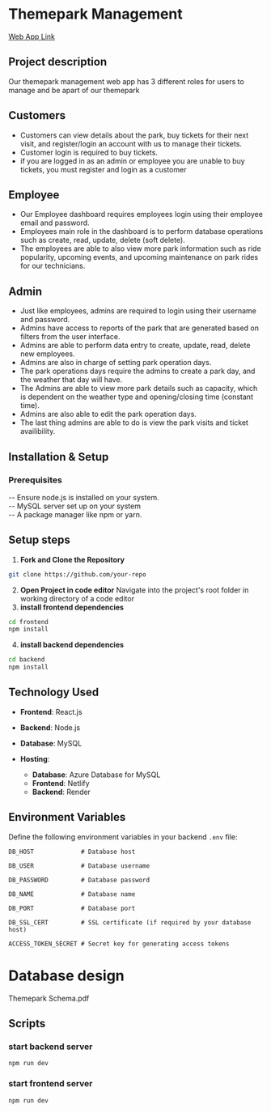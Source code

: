# Themepark Management 
[Web App Link](https://gleaming-lokum-158537.netlify.app)
## Project description 

Our themepark management web app has 3 different roles for users to manage and be apart of our themepark 

## Customers
- Customers can view details about the park, buy tickets for their next visit, and register/login an account with us to manage their tickets. 
- Customer login is required to buy tickets. 
- if you are logged in as an admin or employee you are unable to buy tickets, you must register and login as a customer

## Employee
- Our Employee dashboard requires employees login using their employee email and password. 
- Employees main role in the dashboard is to perform database operations such as create, read, update, delete (soft delete).
- The employees are able to also view more park information such as ride popularity, upcoming events, and upcoming maintenance on park rides for our technicians.   

## Admin
- Just like employees, admins are required to login using their username and password.
- Admins have access to reports of the park that are generated based on filters from the user interface.
- Admins are able to perform data entry to create, update, read, delete new employees.
- Admins are also in charge of setting park operation days.
- The park operations days require the admins to create a park day, and the weather that day will have. 
- The Admins are able to view more park details such as capacity, which is dependent on the weather type and opening/closing time (constant time).
- Admins are also able to edit the park operation days.
- The last thing admins are able to do is view the park visits and ticket availibility.

## Installation & Setup
### Prerequisites
-- Ensure node.js is installed on your system.<br>
-- MySQL server set up on your system<br>
-- A package manager like npm or yarn.<br>
## Setup steps 
1. **Fork and Clone the Repository**  
```bash 
git clone https://github.com/your-repo
```
2. **Open Project in code editor**
Navigate into the project's root folder in working directory of a code editor <br>
3. **install frontend dependencies**
```bash 
cd frontend 
npm install
```
4. **install backend dependencies**
 ```bash
cd backend
npm install
```
## Technology Used

- **Frontend**: React.js
- **Backend**: Node.js
- **Database**: MySQL

- **Hosting**:
  - **Database**: Azure Database for MySQL
  - **Frontend**: Netlify
  - **Backend**: Render

  
## Environment Variables
Define the following environment variables in your backend `.env` file:

```plaintext
DB_HOST             # Database host

DB_USER             # Database username

DB_PASSWORD         # Database password

DB_NAME             # Database name

DB_PORT             # Database port

DB_SSL_CERT         # SSL certificate (if required by your database host)

ACCESS_TOKEN_SECRET # Secret key for generating access tokens
```

# Database design 
Themepark Schema.pdf

## Scripts 
### start backend server
```npm run dev```

### start frontend server
```npm run dev```


